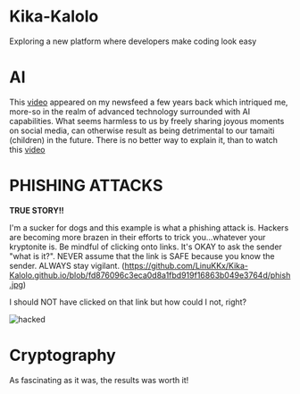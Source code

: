 # Kika-Kalolo
Exploring a new platform where developers make coding look easy

# AI

This [video](https://www.youtube.com/watch?v=F4WZ_k0vUDM) appeared on my newsfeed a few years back which intriqued me, more-so in the realm of advanced technology surrounded with AI capabilities. What seems harmless to us by freely sharing joyous moments on social media, can otherwise result as being detrimental to our tamaiti (children) in the future. There is no better way to explain it, than to watch this [video](https://www.youtube.com/watch?v=F4WZ_k0vUDM)

# PHISHING ATTACKS

**TRUE STORY!!**

I'm a sucker for dogs and this example is what a phishing attack is. Hackers are becoming more brazen in their efforts to trick you...whatever your kryptonite is. Be mindful of clicking onto links. It's OKAY to ask the sender "what is it?". NEVER assume that the link is SAFE because you know the sender. ALWAYS stay vigilant. (https://github.com/LinuKKx/Kika-Kalolo.github.io/blob/fd876096c3eca0d8a1fbd919f16863b049e3764d/phish.jpg)

I should NOT have clicked on that link but how could I not, right? 

![hacked](https://github.com/user-attachments/assets/e22cfcbd-5d30-48d0-9cb9-8ac5cd3e3e27)



# Cryptography

As fascinating as it was, the results was worth it!
